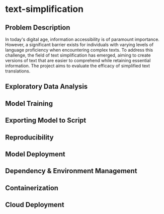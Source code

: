 # text-simplification

## Problem Description

In today's digital age, information accessibility is of paramount importance. However, a significant barrier exists for individuals with varying levels of language proficiency when encountering complex texts. To address this challenge, the field of text simplification has emerged, aiming to create versions of text that are easier to comprehend while retaining essential information. The project aims to evaluate the efficacy of simplified text translations.

## Exploratory Data Analysis

## Model Training

## Exporting Model to Script

## Reproducibility

## Model Deployment

## Dependency & Environment Management

## Containerization

## Cloud Deployment
